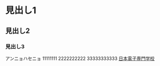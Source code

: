 # 見出し1
## 見出し2
### 見出し3

アンニョハセニョ 
11111111 
2222222222 
33333333333
[日本電子専門学校](https://www.jec.ac.jp/)


